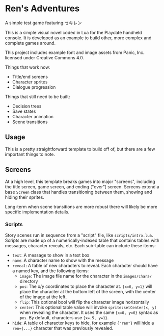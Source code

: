# Ren's Adventures

A simple test game featuring セキレン

This is a simple visual novel coded in Lua for the Playdate handheld console. It is developed as an example to build other, more complex and complete games around.

This project includes example font and image assets from Panic, Inc. licensed under Creative Commons 4.0.

Things that work now:

- Title/end screens
- Character sprites
- Dialogue progression

Things that still need to be built:

- Decision trees
- Save states
- Character animation
- Scene transitions

## Usage

This is a pretty straightforward template to build off of, but there are a few important things to note.

## Screens

At a high level, this template breaks games into major "screens", including the title screen, game screen, and ending ("over") screen. Screens extend a base `Screen` class that handles transitioning between them, showing and hiding their sprites.

Long-term when scene transitions are more robust there will likely be more specific implementation details.

### Scripts

Story scenes run in sequence from a "script" file, like `scripts/intro.lua`. Scripts are made up of a numerically-indexed table that contains tables with messages, character reveals, etc. Each sub-table can include these items:

- `text`: A message to show in a text box
- `name`: A character name to show with the message
- `reveal`: A table of new characters to reveal. Each character should have a named key, and the following items:
	- `image`: The image file name for the character in the `images/chara/` directory
	- `pos`: The x/y coordinates to place the character at. `{x=0, y=1}` will place the character at the bottom left of the screen, with the center of the image at the left.
	- `flip`: This optional bool will flip the character image horizontally
	- `center`: This optional table value will invoke `sprite:setCenter(x, y)` when revealing the character. It uses the same `{x=0, y=0}` syntax as `pos`. By default, characters use `{x=.5, y=1}`.
- `hide`: A table of character keys to hide, for example `{"ren"}` will hide a `ren={...}` character that was previously revealed.
